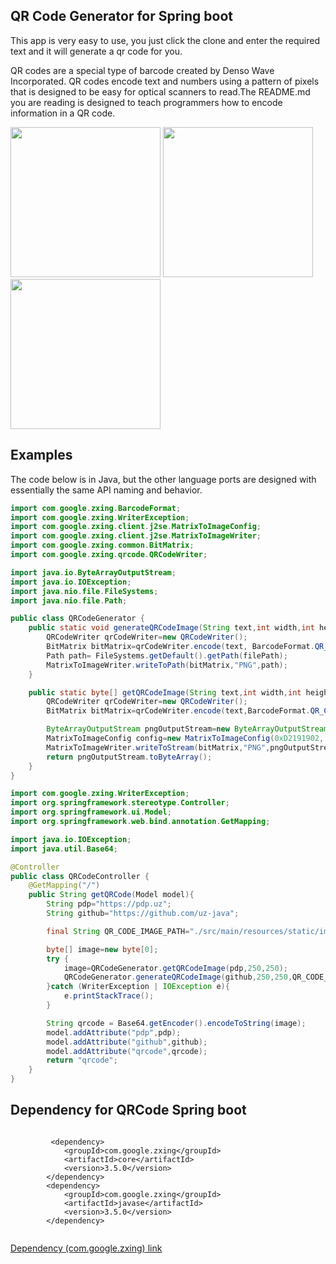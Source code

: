 




## QR Code Generator for Spring boot

This app is very easy to use, you just click the clone and enter the required text and it will generate a qr code for you.

QR codes are a special type of barcode created by Denso Wave Incorporated. QR codes encode text and numbers using a pattern of pixels that is designed to be easy for optical scanners to read.The README.md you are reading is designed to teach programmers how to encode information in a QR code.

<p float="left">
<img style="display:inline-block" src="https://raw.githubusercontent.com/kozakdenys/qr-code-styling/master/src/assets/facebook_example_new.png" width="240" />
<img style="display:inline-block" src="https://raw.githubusercontent.com/kozakdenys/qr-code-styling/master/src/assets/qr_code_example.png" width="240" />
<img style="display:inline-block" src="https://raw.githubusercontent.com/kozakdenys/qr-code-styling/master/src/assets/telegram_example_new.png" width="240" />
</p>

Examples
--------

The code below is in Java, but the other language ports are designed with essentially the same API naming and behavior.

```java
import com.google.zxing.BarcodeFormat;
import com.google.zxing.WriterException;
import com.google.zxing.client.j2se.MatrixToImageConfig;
import com.google.zxing.client.j2se.MatrixToImageWriter;
import com.google.zxing.common.BitMatrix;
import com.google.zxing.qrcode.QRCodeWriter;

import java.io.ByteArrayOutputStream;
import java.io.IOException;
import java.nio.file.FileSystems;
import java.nio.file.Path;

public class QRCodeGenerator {
    public static void generateQRCodeImage(String text,int width,int height,String filePath) throws WriterException, IOException {
        QRCodeWriter qrCodeWriter=new QRCodeWriter();
        BitMatrix bitMatrix=qrCodeWriter.encode(text, BarcodeFormat.QR_CODE,width,height);
        Path path= FileSystems.getDefault().getPath(filePath);
        MatrixToImageWriter.writeToPath(bitMatrix,"PNG",path);
    }

    public static byte[] getQRCodeImage(String text,int width,int height) throws WriterException, IOException {
        QRCodeWriter qrCodeWriter=new QRCodeWriter();
        BitMatrix bitMatrix=qrCodeWriter.encode(text,BarcodeFormat.QR_CODE,width,height);

        ByteArrayOutputStream pngOutputStream=new ByteArrayOutputStream();
        MatrixToImageConfig config=new MatrixToImageConfig(0xD2191902, 0xFFFFC041);
        MatrixToImageWriter.writeToStream(bitMatrix,"PNG",pngOutputStream,config);
        return pngOutputStream.toByteArray();
    }
}

```

```java
import com.google.zxing.WriterException;
import org.springframework.stereotype.Controller;
import org.springframework.ui.Model;
import org.springframework.web.bind.annotation.GetMapping;

import java.io.IOException;
import java.util.Base64;

@Controller
public class QRCodeController {
    @GetMapping("/")
    public String getQRCode(Model model){
        String pdp="https://pdp.uz";
        String github="https://github.com/uz-java";

        final String QR_CODE_IMAGE_PATH="./src/main/resources/static/img/QRCode.png";

        byte[] image=new byte[0];
        try {
            image=QRCodeGenerator.getQRCodeImage(pdp,250,250);
            QRCodeGenerator.generateQRCodeImage(github,250,250,QR_CODE_IMAGE_PATH);
        }catch (WriterException | IOException e){
            e.printStackTrace();
        }

        String qrcode = Base64.getEncoder().encodeToString(image);
        model.addAttribute("pdp",pdp);
        model.addAttribute("github",github);
        model.addAttribute("qrcode",qrcode);
        return "qrcode";
    }
}

```





## Dependency for QRCode Spring boot

```
        
         <dependency>
            <groupId>com.google.zxing</groupId>
            <artifactId>core</artifactId>
            <version>3.5.0</version>
        </dependency>
        <dependency>
            <groupId>com.google.zxing</groupId>
            <artifactId>javase</artifactId>
            <version>3.5.0</version>
        </dependency>
        
```
 <a href="https://mvnrepository.com/search?q=com.google.zxing" target="_blank">Dependency (com.google.zxing) link</a>
